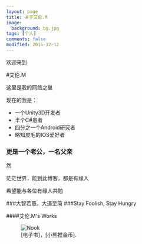 ```yaml
---
layout: page
title: 关于艾伦.M
image:
  background: bg.jpg
tags: [个人]
comments: false
modified: 2015-12-12
---
```

欢迎来到

#艾伦.M

这里是我的网络之巢

现在的我是：

* 一个Unity3D开发者
* 半个C#患者
* 四分之一个Android研究者
* 略知皮毛的IOS爱好者

### 更是一个老公，一名父亲

然

茫茫世界，能到此博客，都是有缘人

希望能与各位有缘人共勉


###大智若愚，大道至简
###Stay Foolish, Stay Hungry


####艾伦.M's Works

<figure class="third">
	<img src="http://awalife.top/images/ereader.jpg" alt="Nook">
	<img src="http://awalife.top/images/coin.jpg" alt="">
	<figcaption>[电子书]，[小熊推金币].</figcaption>
</figure>


[电子书]:http://www.barnesandnoble.com
[小熊推金币]:http://baike.baidu.com/view/5981038.htm
